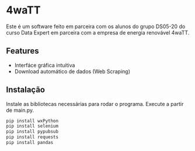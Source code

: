 # 4waTT

Este é um software feito em parceira com os alunos do grupo DS05-20 do curso Data Expert em parceira com a empresa de energia renovável 4waTT.

## Features
- Interfáce gráfica intuitiva
- Download automático de dados (Web Scraping)

## Instalação

Instale as bibliotecas necessárias para rodar o programa. Execute a partir de main.py.

```sh
pip install wxPython
pip install selenium
pip install pypubsub
pip install requests
pip install pandas
```